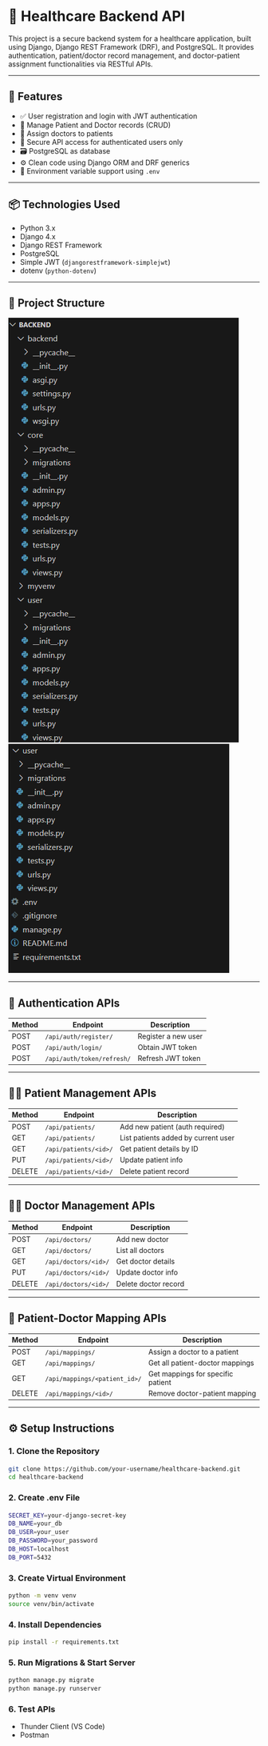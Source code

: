 # 🏥 Healthcare Backend API

This project is a secure backend system for a healthcare application, built using Django, Django REST Framework (DRF), and PostgreSQL. It provides authentication, patient/doctor record management, and doctor-patient assignment functionalities via RESTful APIs.

---

## 🚀 Features

- ✅ User registration and login with JWT authentication
- 👤 Manage Patient and Doctor records (CRUD)
- 🔗 Assign doctors to patients
- 🔐 Secure API access for authenticated users only
- 🗃️ PostgreSQL as database
- ⚙️ Clean code using Django ORM and DRF generics
- 📁 Environment variable support using `.env`

---

## 📦 Technologies Used

- Python 3.x
- Django 4.x
- Django REST Framework
- PostgreSQL
- Simple JWT (`djangorestframework-simplejwt`)
- dotenv (`python-dotenv`)

---

## 📁 Project Structure

![Banner](screenshots/1.png)
![Banner](screenshots/2.png)


---

## 🔐 Authentication APIs

| Method | Endpoint               | Description            |
|--------|------------------------|------------------------|
| POST   | `/api/auth/register/`  | Register a new user    |
| POST   | `/api/auth/login/`     | Obtain JWT token       |
| POST   | `/api/auth/token/refresh/` | Refresh JWT token  |

---

## 🧑‍⚕️ Patient Management APIs

| Method | Endpoint               | Description                          |
|--------|------------------------|--------------------------------------|
| POST   | `/api/patients/`       | Add new patient (auth required)      |
| GET    | `/api/patients/`       | List patients added by current user  |
| GET    | `/api/patients/<id>/`  | Get patient details by ID            |
| PUT    | `/api/patients/<id>/`  | Update patient info                  |
| DELETE | `/api/patients/<id>/`  | Delete patient record                |

---

## 👨‍⚕️ Doctor Management APIs

| Method | Endpoint               | Description           |
|--------|------------------------|-----------------------|
| POST   | `/api/doctors/`        | Add new doctor        |
| GET    | `/api/doctors/`        | List all doctors      |
| GET    | `/api/doctors/<id>/`   | Get doctor details    |
| PUT    | `/api/doctors/<id>/`   | Update doctor info    |
| DELETE | `/api/doctors/<id>/`   | Delete doctor record  |

---

## 🔁 Patient-Doctor Mapping APIs

| Method | Endpoint                     | Description                        |
|--------|------------------------------|------------------------------------|
| POST   | `/api/mappings/`             | Assign a doctor to a patient       |
| GET    | `/api/mappings/`             | Get all patient-doctor mappings    |
| GET    | `/api/mappings/<patient_id>/`| Get mappings for specific patient  |
| DELETE | `/api/mappings/<id>/`        | Remove doctor-patient mapping      |

---

## ⚙️ Setup Instructions

### 1. Clone the Repository

```bash
git clone https://github.com/your-username/healthcare-backend.git
cd healthcare-backend
```
### 2. Create .env File

```bash
SECRET_KEY=your-django-secret-key
DB_NAME=your_db
DB_USER=your_user
DB_PASSWORD=your_password
DB_HOST=localhost
DB_PORT=5432
```

### 3. Create Virtual Environment

```bash
python -m venv venv
source venv/bin/activate
```

### 4. Install Dependencies

```bash
pip install -r requirements.txt
```

### 5. Run Migrations & Start Server

```bash
python manage.py migrate
python manage.py runserver
```

### 6. Test APIs


- Thunder Client (VS Code)
- Postman